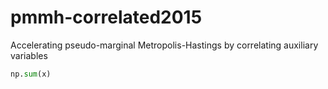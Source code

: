 # pmmh-correlated2015
Accelerating pseudo-marginal Metropolis-Hastings by correlating auxiliary variables



``` python
np.sum(x)
```
